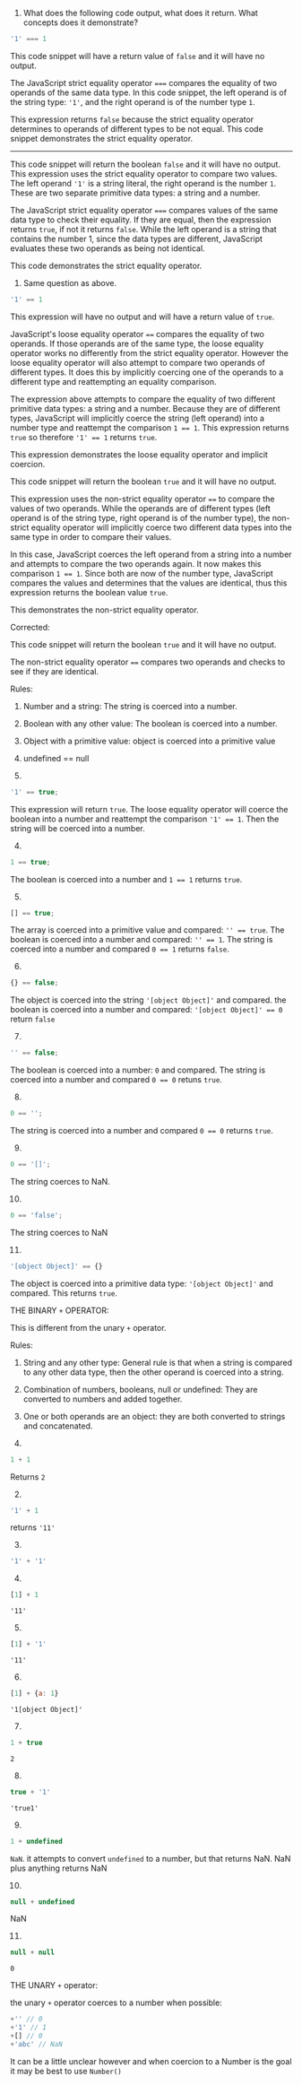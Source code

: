1. What does the following code output, what does it return. What concepts does it demonstrate?

```js
'1' === 1
```
This code snippet will have a return value of `false` and it will have no output.

The JavaScript strict equality operator `===` compares the equality of two operands of the same data type. In this code snippet, the left operand is of the string type: `'1'`, and the right operand is of the number type `1`. 

This expression returns `false` because the strict equality operator determines to operands of different types to be not equal. This code snippet demonstrates the strict equality operator.

_____________________________________________________________________
This code snippet will return the boolean `false` and it will have no output. This expression uses the strict equality operator to compare two values. The left operand `'1'` is a string literal, the right operand is the number `1`. These are two separate primitive data types: a string and a number. 

The JavaScript strict equality operator `===` compares values of the same data type to check their equality. If they are equal, then the expression returns `true`, if not it returns `false`. While the left operand is a string that contains the number 1, since the data types are different, JavaScript evaluates these two operands as being not identical.

This code demonstrates the strict equality operator. 


1. Same question as above.
```js
'1' == 1
```
This expression will have no output and will have a return value of `true`. 

JavaScript's loose equality operator `==` compares the equality of two operands. If those operands are of the same type, the loose equality operator works no differently from the strict equality operator. However the loose equality operator will also attempt to compare two operands of different types. It does this by implicitly coercing one of the operands to a different type and reattempting an equality comparison. 

The expression above attempts to compare the equality of two different primitive data types: a string and a number. Because they are of different types, JavaScript will implicitly coerce the string (left operand) into a number type and reattempt the comparison `1 == 1`. This expression returns `true` so therefore `'1' == 1` returns `true`.

This expression demonstrates the loose equality operator and implicit coercion.


This code snippet will return the boolean `true` and it will have no output. 

This expression uses the non-strict equality operator `==` to compare the values of two operands. While the operands are of different types (left operand is of the string type, right operand is of the number type), the non-strict equality operator will implicitly coerce two different data types into the same type in order to compare their values.

In this case, JavaScript coerces the left operand from a string into a number and attempts to compare the two operands again. It now makes this comparison `1 == 1`. Since both are now of the number type, JavaScript compares the values and determines that the values are identical, thus this expression returns the boolean value `true`.

This demonstrates the non-strict equality operator.

Corrected:

This code snippet will return the boolean `true` and it will have no output. 

The non-strict equality operator `==` compares two operands and checks to see if they are identical.


Rules:
1. Number and a string:
    The string is coerced into a number.

2. Boolean with any other value:
    The boolean is coerced into a number.

3. Object with a primitive value:
    object is coerced into a primitive value

4. undefined == null

3. 
```js
'1' == true;
```
This expression will return `true`. The loose equality operator will coerce the boolean into a number and reattempt the comparison `'1' == 1`. Then the string will be coerced into a number.

4. 
```js
1 == true;
```

The boolean is coerced into a number and `1 == 1` returns `true`.

5. 
```js
[] == true;
```
The array is coerced into a primitive value and compared: `'' == true`. The boolean is coerced into a number and compared: `'' == 1`. The string is coerced into a number and compared `0 == 1` returns `false`.

6. 
```js
{} == false;
```
The object is coerced into the string `'[object Object]'` and compared. the boolean is coerced into a number and compared: `'[object Object]' == 0` return `false`

7. 
```js
'' == false;
```
The boolean is coerced into a number: `0` and compared. The string is coerced into a number and compared `0 == 0` retuns `true`.

8. 
```js
0 == '';
```

The string is coerced into a number and compared `0 == 0` returns `true`.

9. 
```js
0 == '[]';
```
The string coerces to NaN.

10. 
```js
0 == 'false';
```
The string coerces to NaN

11. 
```js
'[object Object]' == {}
```

The object is coerced into a primitive data type: `'[object Object]'` and compared. This returns `true`.


THE BINARY `+` OPERATOR:

This is different from the unary `+` operator.

Rules:

1. String and any other type:
    General rule is that when a string is compared to any other data type, then the other operand is coerced into a string.

2. Combination of numbers, booleans, null or undefined:
    They are converted to numbers and added together.

3. One or both operands are an object:
    they are both converted to strings and concatenated.


1. 
```js
1 + 1
```
Returns `2`

2. 
```js
'1' + 1
```
returns `'11'`

3. 
```js
'1' + '1'
```

4. 
```js
[1] + 1
```
`'11'`

5. 
```js
[1] + '1'
```
`'11'`

6. 
```js
[1] + {a: 1}
```

`'1[object Object]'`

7. 
```js
1 + true
```
`2`

8. 
```js
true + '1'
```
`'true1'`

9. 
```js
1 + undefined
```

`NaN`. it attempts to convert `undefined` to a number, but that returns NaN. NaN plus anything returns NaN

10. 
```js
null + undefined
```
NaN

11. 
```js
null + null
```
`0`



THE UNARY `+` operator:

the unary `+` operator coerces to a number when possible:

```js
+'' // 0
+'1' // 1
+[] // 0
+'abc' // NaN
```

It can be a little unclear however and when coercion to a Number is the goal
it may be best to use `Number()`

```js

```
